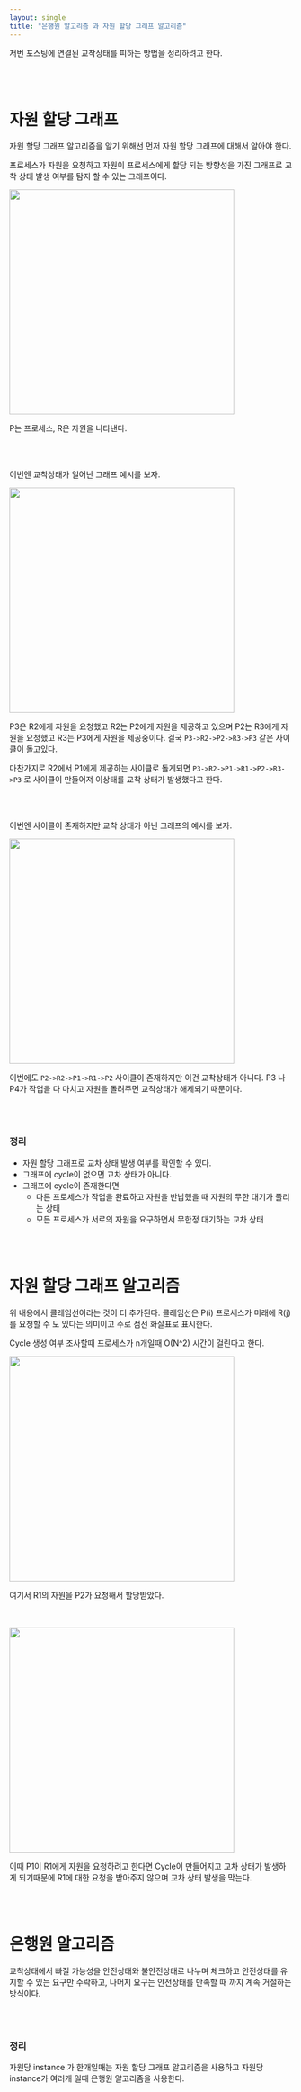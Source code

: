 ```yaml
---
layout: single
title: "은행원 알고리즘 과 자원 할당 그래프 알고리즘"
---
```


저번 포스팅에 연결된 교착상태를 피하는 방법을 정리하려고 한다.

<br/>
<br/>

# 자원 할당 그래프

자원 할당 그래프 알고리즘을 알기 위해선 먼저 자원 할당 그래프에 대해서 알아야 한다.

프로세스가 자원을 요청하고 자원이 프로세스에게 할당 되는 방향성을 가진 그래프로 교착 상태 발생 여부를 탐지 할 수 있는 그래프이다.

<img src= "https://user-images.githubusercontent.com/58356031/143991274-b5014c22-0337-49eb-b98e-f913d064813b.png" width="400">

P는 프로세스, R은 자원을 나타낸다.



<br/>
<br/>

이번엔 교착상태가 일어난 그래프 예시를 보자.

<img src= "https://user-images.githubusercontent.com/58356031/143991282-37d9d90f-6919-41d4-96f8-cbf0b99d3e98.png" width="400">

P3은 R2에게 자원을 요청했고 R2는 P2에게 자원을 제공하고 있으며 P2는 R3에게 자원을 요청했고 R3는 P3에게 자원을 제공중이다.
결국 `P3->R2->P2->R3->P3` 같은 사이클이 돌고있다.

마찬가지로 R2에서 P1에게 제공하는 사이클로 돌게되면 `P3->R2->P1->R1->P2->R3->P3` 로 사이클이 만들어져 이상태를 교착 상태가 발생했다고 한다.

<br/>
<br/>

이번엔 사이클이 존재하지만 교착 상태가 아닌 그래프의 예시를 보자.

<img src= "https://user-images.githubusercontent.com/58356031/143991829-7b033979-35cf-49a0-a629-0a2be5a55c33.png" width="400">

이번에도 `P2->R2->P1->R1->P2` 사이클이 존재하지만 이건 교착상태가 아니다. P3 나 P4가 작업을 다 마치고 자원을 돌려주면 교착상태가 해제되기 때문이다.

<br/>
<br/>

### 정리
- 자원 할당 그래프로 교차 상태 발생 여부를 확인할 수 있다.
- 그래프에 cycle이 없으면 교차 상태가 아니다.
- 그래프에 cycle이 존재한다면
  - 다른 프로세스가 작업을 완료하고 자원을 반납했을 때 자원의 무한 대기가 풀리는 상태
  - 모든 프로세스가 서로의 자원을 요구하면서 무한정 대기하는 교차 상태


<br/>
<br/>

# 자원 할당 그래프 알고리즘

위 내용에서 클레임선이라는 것이 더 추가된다. 클레임선은 P(i) 프로세스가 미래에 R(j)를 요청할 수 도 있다는 의미이고 주로 점선 화살표로 표시한다.

Cycle 생성 여부 조사할때 프로세스가 n개일때 O(N^2) 시간이 걸린다고 한다.

<img src= "https://user-images.githubusercontent.com/58356031/143992937-ba6282fb-ef4d-4cdb-8b4d-c452371dcc24.png" width="400">

여기서 R1의 자원을 P2가 요청해서 할당받았다.

<br/>
<br/>


<img src= "https://user-images.githubusercontent.com/58356031/143993199-919bed53-519e-4f86-be3c-7e1b24fc51a0.png" width="400">

이때 P1이 R1에게 자원을 요청하려고 한다면 Cycle이 만들어지고 교차 상태가 발생하게 되기때문에 R1에 대한 요청을 받아주지 않으며 교차 상태 발생을 막는다.

<br/>
<br/>



# 은행원 알고리즘

교착상태에서 빠질 가능성을 안전상태와 불안전상태로 나누며 체크하고 안전상태를 유지할 수 있는 요구만 수락하고, 나머지 요구는 안전상태를 만족할 때 까지 계속 거절하는 방식이다.







<br/>
<br/>




### 정리 
자원당 instance 가 한개일때는 자원 할당 그래프 알고리즘을 사용하고 자원당 instance가 여러개 일때 은행원 알고리즘을 사용한다.

